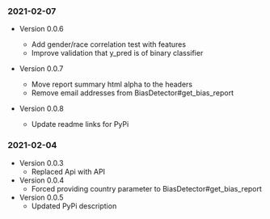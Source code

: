 ### 2021-02-07

* Version 0.0.6
    * Add gender/race correlation test with features
    * Improve validation that y_pred is of binary classifier

* Version 0.0.7
    * Move report summary html alpha to the headers
    * Remove email addresses from BiasDetector#get_bias_report
 
* Version 0.0.8
    * Update readme links for PyPi

### 2021-02-04

* Version 0.0.3
    * Replaced Api with API
* Version 0.0.4
    * Forced providing country parameter to BiasDetector#get_bias_report
* Version 0.0.5
    * Updated PyPi description
